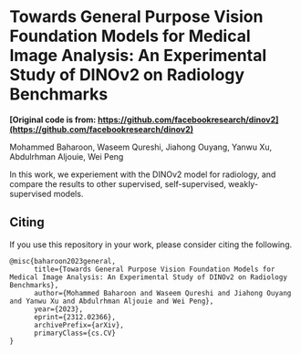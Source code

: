 # Towards General Purpose Vision Foundation Models for Medical Image Analysis: An Experimental Study of DINOv2 on Radiology Benchmarks

**[Original code is from: https://github.com/facebookresearch/dinov2](https://github.com/facebookresearch/dinov2)**

Mohammed Baharoon, Waseem Qureshi, Jiahong Ouyang, Yanwu Xu, Abdulrhman Aljouie, Wei Peng

In this work, we experiement with the DINOv2 model for radiology, and compare the results to other supervised, self-supervised, weakly-supervised models.

## Citing 

If you use this repository in your work, please consider citing the following.

```
@misc{baharoon2023general,
      title={Towards General Purpose Vision Foundation Models for Medical Image Analysis: An Experimental Study of DINOv2 on Radiology Benchmarks}, 
      author={Mohammed Baharoon and Waseem Qureshi and Jiahong Ouyang and Yanwu Xu and Abdulrhman Aljouie and Wei Peng},
      year={2023},
      eprint={2312.02366},
      archivePrefix={arXiv},
      primaryClass={cs.CV}
}
```
